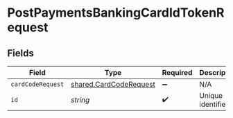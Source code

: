 # PostPaymentsBankingCardIdTokenRequest


## Fields

| Field                                                                   | Type                                                                    | Required                                                                | Description                                                             |
| ----------------------------------------------------------------------- | ----------------------------------------------------------------------- | ----------------------------------------------------------------------- | ----------------------------------------------------------------------- |
| `cardCodeRequest`                                                       | [shared.CardCodeRequest](../../../sdk/models/shared/cardcoderequest.md) | :heavy_minus_sign:                                                      | N/A                                                                     |
| `id`                                                                    | *string*                                                                | :heavy_check_mark:                                                      | Unique identifier                                                       |